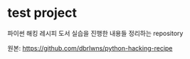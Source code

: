 # test project

파이썬 해킹 레시피 도서 실습을 진행한 내용들 정리하는 repository



원본: https://github.com/dbrlwns/python-hacking-recipe
